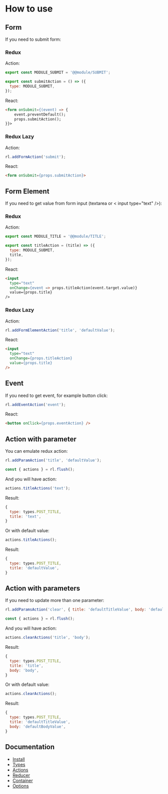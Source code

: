 # How to use

## Form

If you need to submit form:

### Redux

Action:
```javascript
export const MODULE_SUBMIT = '@@module/SUBMIT';

export const submitAction = () => ({
  type: MODULE_SUBMIT,
});
```
React:
```html
<form onSubmit={(event) => {
    event.preventDefault();
    props.submitAction();
}}>
```

### Redux Lazy

Action:
```javascript
rl.addFormAction('submit');
```
React:
```html
<form onSubmit={props.submitAction}>
```

## Form Element

If you need to get value from form input (textarea or < input type="text" />):

### Redux

Action:
```javascript
export const MODULE_TITLE = '@@module/TITLE';

export const titleAction = (title) => ({
  type: MODULE_SUBMIT,
  title,
});
```
React:
```html
<input
  type="text"
  onChange={event => props.titleAction(event.target.value)}
  value={props.title}
/>
```

### Redux Lazy

Action:
```javascript
rl.addFormElementAction('title', 'defaultValue');
```
React:
```html
<input
  type="text"
  onChange={props.titleAction}
  value={props.title}
/>
```

## Event

If you need to get event, for example button click:

```javascript
rl.addEventAction('event');
```
React:
```html
<button onClick={props.eventAction} />
```


## Action with parameter

You can emulate redux action:

```javascript
rl.addParamAction('title', 'defaultValue');

const { actions } = rl.flush();
```
And you will have action:

```javascript
actions.titleActions('text');
```
Result:

```javascript
{
  type: types.POST_TITLE,
  title: 'text',
}
```

Or with default value:

```javascript
actions.titleActions();
```
Result:

```javascript
{
  type: types.POST_TITLE,
  title: 'defaultValue',
}
```

## Action with parameters

If you need to update more than one parameter:


```javascript
rl.addParamsAction('clear', { title: 'defaultTitleValue', body: 'defaultBodyValue' });

const { actions } = rl.flush();
```

And you will have action:

```javascript
actions.clearActions('title', 'body');
```
Result:

```javascript
{
  type: types.POST_TITLE,
  title: 'title',
  body: 'body',
}
```

Or with default value:

```javascript
actions.clearActions();
```
Result:

```javascript
{
  type: types.POST_TITLE,
  title: 'defaultTitleValue',
  body: 'defaultBodyValue',
}
```

## Documentation

 * [Install](https://github.com/evheniy/redux-lazy/blob/master/docs/install.md)
 * [Types](https://github.com/evheniy/redux-lazy/blob/master/docs/types.md)
 * [Actions](https://github.com/evheniy/redux-lazy/blob/master/docs/actions.md)
 * [Reducer](https://github.com/evheniy/redux-lazy/blob/master/docs/reducer.md)
 * [Container](https://github.com/evheniy/redux-lazy/blob/master/docs/container.md)
 * [Options](https://github.com/evheniy/redux-lazy/blob/master/docs/options.md)
